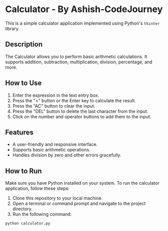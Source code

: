 # Calculator - By Ashish-CodeJourney

This is a simple calculator application implemented using Python's `tkinter` library.

## Description

The Calculator allows you to perform basic arithmetic calculations. It supports addition, subtraction, multiplication, division, percentage, and more.

## How to Use

1. Enter the expression in the text entry box.
2. Press the "=" button or the Enter key to calculate the result.
3. Press the "AC" button to clear the input.
4. Press the "DEL" button to delete the last character from the input.
5. Click on the number and operator buttons to add them to the input.

## Features

- A user-friendly and responsive interface.
- Supports basic arithmetic operations.
- Handles division by zero and other errors gracefully.

## How to Run

Make sure you have Python installed on your system. To run the calculator application, follow these steps:

1. Clone this repository to your local machine.
2. Open a terminal or command prompt and navigate to the project directory.
3. Run the following command:

```bash
python calculator.py
